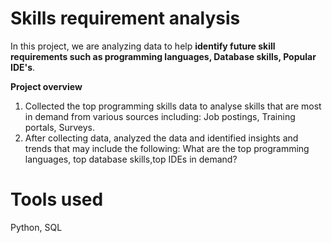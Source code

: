 # Skills requirement analysis

In this project, we are analyzing data to help **identify future skill requirements such as programming languages, Database skills, Popular IDE's**. 

**Project overview**
1. Collected the top programming skills data to analyse skills that are most in demand from various sources including: Job postings, Training portals, Surveys.
2. After collecting data, analyzed the data and identified insights and trends that may include the following: What are the top programming languages, top database skills,top IDEs in demand?

<h1>Tools used</h1>
 Python, SQL 








 

